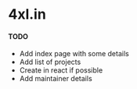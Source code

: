 # 4xl.in

#### TODO

- Add index page with some details
- Add list of projects
- Create in react if possible
- Add maintainer details
